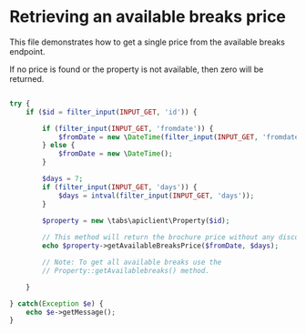 # Retrieving an available breaks price

This file demonstrates how to get a single price from the available breaks endpoint.

If no price is found or the property is not available, then zero will be returned.

```php

try {
    if ($id = filter_input(INPUT_GET, 'id')) {

        if (filter_input(INPUT_GET, 'fromdate')) {
            $fromDate = new \DateTime(filter_input(INPUT_GET, 'fromdate'));
        } else {
            $fromDate = new \DateTime();
        }

        $days = 7;
        if (filter_input(INPUT_GET, 'days')) {
            $days = intval(filter_input(INPUT_GET, 'days'));
        }
        
        $property = new \tabs\apiclient\Property($id);

        // This method will return the brochure price without any discounts.
        echo $property->getAvailableBreaksPrice($fromDate, $days);

        // Note: To get all available breaks use the 
        // Property::getAvailablebreaks() method.

    }

} catch(Exception $e) {
    echo $e->getMessage();
}

```